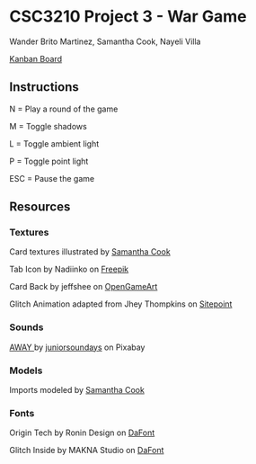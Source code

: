 # CSC3210 Project 3 - War Game

Wander Brito Martinez, Samantha Cook, Nayeli Villa

[Kanban Board](https://trello.com/b/TBVJ80m6/csc3210britocookvilla3)

## Instructions
N = Play a round of the game

M = Toggle shadows

L = Toggle ambient light

P = Toggle point light

ESC = Pause the game

## Resources

### Textures
Card textures illustrated by <a href="https://github.com/scook5570" title="Samantha Cook"> Samantha Cook</a>

Tab Icon by Nadiinko on <a href="https://www.freepik.com/icon/game_14010081?log-in=google#fromView=search&page=1&position=4&uuid=0238caa0-adcf-41cb-8912-613e07912729" title="Freepik"> Freepik</a>

Card Back by jeffshee on <a href="https://opengameart.org/content/colorful-poker-card-back" title="OpenGameArt"> OpenGameArt</a>

Glitch Animation adapted from Jhey Thompkins on <a href="https://www.sitepoint.com/recreate-the-cyberpunk-2077-button-glitch-effect-in-css" title="Sitepoint"> Sitepoint</a>






### Sounds
<a href= "https://pixabay.com/music/techno-trance-away-236184/" title= "AWAY"> AWAY </a> by <a href="https://pixabay.com/users/juniorsoundays-19205462/" title="juniorsoundays"> juniorsoundays</a> on Pixabay

### Models
Imports modeled by <a href="https://github.com/scook5570" title="Samantha Cook"> Samantha Cook</a>


### Fonts
Origin Tech by Ronin Design on <a href="https://www.dafont.com/origin-tech.font" title="DaFont"> DaFont </a> 

Glitch Inside by MAKNA Studio on <a href="https://www.dafont.com/glitch-inside.font" title="DaFont"> DaFont </a> 
 

